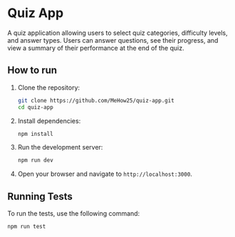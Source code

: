 # Quiz App

A quiz application allowing users to select quiz categories, difficulty levels, and answer types. Users can answer questions, see their progress, and view a summary of their performance at the end of the quiz.

## How to run


1. Clone the repository:
   ```bash
   git clone https://github.com/MeHow25/quiz-app.git
   cd quiz-app
   ```

2. Install dependencies:
   ```bash
   npm install
   ```

3. Run the development server:
   ```bash
   npm run dev
   ```

4. Open your browser and navigate to `http://localhost:3000`.

## Running Tests

To run the tests, use the following command:
```bash
npm run test
```